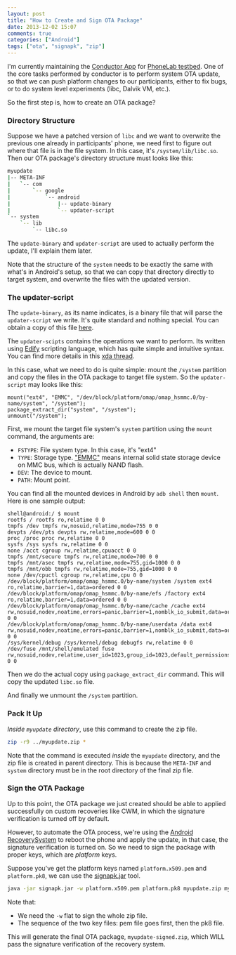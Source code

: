 ```yaml
---
layout: post
title: "How to Create and Sign OTA Package"
date: 2013-12-02 15:07
comments: true
categories: ["Android"]
tags: ["ota", "signapk", "zip"]
---
```


I'm currently maintaining the [Conductor App][conductor] for [PhoneLab
testbed][phonelab]. One of the core tasks performed by conductor is to perform
system OTA update, so that we can push platform changes to our participants,
either to fix bugs, or to do system level experiments (libc, Dalvik VM, etc.).

So the first step is, how to create an OTA package?

<!--more-->

### Directory Structure

Suppose we have a patched version of `libc` and we want to overwrite the
previous one already in participants' phone, we need first to figure out where
that file is in the file system. In this case, it's `/system/lib/libc.so`. Then
our OTA package's directory structure must looks like this:

```bash
myupdate
|-- META-INF
|   `-- com
|       `-- google
|           `-- android
|               |-- update-binary
|               `-- updater-script
`-- system
    `-- lib
        `-- libc.so
```

The `update-binary` and `updater-script` are used to actually perform the 
update, I'll explain them later.

Note that the structure of the `system` needs to be exactly the same with what's
in Android's setup, so that we can copy that directory directly to target
system, and overwrite the files with the updated version.

### The updater-script

The `update-binary`, as its name indicates, is a binary file that will parse the
`updater-script` we write. It's quite standard and nothing special. You can obtain 
a copy of this file [here][binary].

The `updater-scipts` contains the operations we want to perform. Its written
using [Edify][edify] scripting language, which has quite simple and intuitive
syntax. You can find more details in this [xda thread][xda].

In this case, what we need to do is quite simple: mount the `/system` partition
and copy the files in the OTA package to target file system. So the
`updater-script` may looks like this:

```
mount("ext4", "EMMC", "/dev/block/platform/omap/omap_hsmmc.0/by-name/system", "/system");
package_extract_dir("system", "/system");                                        
unmount("/system");       
```

First, we mount the target file system's `system` partition using the `mount`
command, the arguments are:

 - `FSTYPE`: File system type. In this case, it's "ext4"
 - `TYPE`: Storage type. ["EMMC"][emmc] means internal solid state storage device on MMC
   bus, which is actually NAND flash.
 - `DEV`: The device to mount. 
 - `PATH`: Mount point.

You can find all the mounted devices in Android by `adb shell` then `mount`.
Here is one sample output:

```
shell@android:/ $ mount
rootfs / rootfs ro,relatime 0 0
tmpfs /dev tmpfs rw,nosuid,relatime,mode=755 0 0
devpts /dev/pts devpts rw,relatime,mode=600 0 0
proc /proc proc rw,relatime 0 0
sysfs /sys sysfs rw,relatime 0 0
none /acct cgroup rw,relatime,cpuacct 0 0
tmpfs /mnt/secure tmpfs rw,relatime,mode=700 0 0
tmpfs /mnt/asec tmpfs rw,relatime,mode=755,gid=1000 0 0
tmpfs /mnt/obb tmpfs rw,relatime,mode=755,gid=1000 0 0
none /dev/cpuctl cgroup rw,relatime,cpu 0 0
/dev/block/platform/omap/omap_hsmmc.0/by-name/system /system ext4 ro,relatime,barrier=1,data=ordered 0 0
/dev/block/platform/omap/omap_hsmmc.0/by-name/efs /factory ext4 ro,relatime,barrier=1,data=ordered 0 0
/dev/block/platform/omap/omap_hsmmc.0/by-name/cache /cache ext4 rw,nosuid,nodev,noatime,errors=panic,barrier=1,nomblk_io_submit,data=ordered 0 0
/dev/block/platform/omap/omap_hsmmc.0/by-name/userdata /data ext4 rw,nosuid,nodev,noatime,errors=panic,barrier=1,nomblk_io_submit,data=ordered 0 0
/sys/kernel/debug /sys/kernel/debug debugfs rw,relatime 0 0
/dev/fuse /mnt/shell/emulated fuse rw,nosuid,nodev,relatime,user_id=1023,group_id=1023,default_permissions,allow_other 0 0
```

Then we do the actual copy using `package_extract_dir` command. This will copy 
the updated `libc.so` file.

And finally we unmount the `/system` partition.

### Pack It Up

_Inside `myupdate` directory_, use this command to create the zip file.

```bash
zip -r9 ../myupdate.zip *
```

Note that the command is executed _inside_ the `myupdate` directory, and the
zip file is created in parent directory. This is because the `META-INF` and
`system` directory must be in the root directory of the final zip file.

### Sign the OTA Package

Up to this point, the OTA package we just created should be able to applied
successfully on custom recoveries like CWM, in which the signature
verification is turned off by default.

However, to automate the OTA process, we're using the [Android
RecoverySystem][recovery] to reboot the phone and apply the update, in that
case, the signature verification is turned on. So we need to sign the package
with proper keys, which are _platform_ keys.

Suppose you've get the platform keys named `platform.x509.pem` and
`platform.pk8`, we can use the [signapk.jar][signapk] tool.

```bash
java -jar signapk.jar -w platform.x509.pem platform.pk8 myupdate.zip myupdate-signed.zip
```

Note that:

 - We need the `-w` flat to sign the whole zip file.
 - The sequence of the two key files: pem file goes first, then the pk8 file.

This will generate the final OTA package, `myupdate-signed.zip`, which WILL pass
the signature verification of the recovery system.


[conductor]: https://play.google.com/store/apps/details?id=edu.buffalo.cse.phonelab.harness.participant&hl=en
[phonelab]: http://www.phone-lab.org
[binary]: https://github.com/koush/AnyKernel/tree/master/META-INF/com/google/android
[edify]: http://wiki.cyanogenmod.org/w/Doc:_About_Edify
[xda]: http://forum.xda-developers.com/showthread.php?t=1187313
[emmc]: http://www.datalight.com/solutions/technologies/emmc/what-is-emmc
[signapk]: http://www.adbtoolkit.com/kitchen/tools/linux/signapk.jar
[recovery]: http://developer.android.com/reference/android/os/RecoverySystem.html
